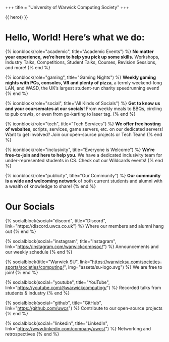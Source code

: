 +++
title = "University of Warwick Computing Society"
+++

{{ hero() }}

<!-- Unfortunately, Zola doesn't allow nested shortcodes -->
<!-- This is expanding the blue.html shortcode -->
<div class="blue w-100 vstack align-items-center bg-primary text-white"  data-bs-theme="dark">

<h1>Hello, World! Here’s what we do:</h1>

<div id="info" class="w-100 d-flex flex-wrap justify-content-center">

{% iconblock(role="academic", title="Academic Events") %}
**No matter your experience, we’re here to help you pick up some skills.** Workshops, Industry Talks, Competitions, Student Talks, Courses, Revision Sessions, and more!
{% end %}
      
{% iconblock(role="gaming", title="Gaming Nights") %}
**Weekly gaming nights with PCs, consoles, VR and plenty of pizza**, a termly weekend-long LAN, and WASD, the UK’s largest student-run charity speedrunning event!
{% end %}

{% iconblock(role="social", title="All Kinds of Socials") %}
**Get to know us and your coursemates at our socials!** From weekly meals to BBQs, circling to pub crawls, or even from go-karting to laser tag.
{% end %}
      
{% iconblock(role="tech", title="Tech Services") %}
**We offer free hosting of websites**, scripts, services, game servers, etc. on our dedicated servers! Want to get involved? Join our open-source projects or Tech Team!
{% end %}

{% iconblock(role="inclusivity", title="Everyone is Welcome") %}
**We’re free-to-join and here to help you.** We have a dedicated inclusivity team for under-represented students in CS. Check out our Wildcards events!
{% end %}
      
{% iconblock(role="publicity", title="Our Community") %}
**Our community is a wide and welcoming network** of both current students and alumni with a wealth of knowledge to share!
{% end %}

</div>
</div>


<div class="w-100 vstack align-items-center my-5 pt-5">
<h1>Our Socials</h1>

<div id="socials" class="mb-5 col-lg-10 gap-3 d-flex flex-wrap justify-content-evenly">
{% socialblock(social="discord", title="Discord", link="https://discord.uwcs.co.uk") %}
Where our members and alumni hang out
{% end %}

{% socialblock(social="instagram", title="Instagram", link="https://instagram.com/warwickcompsoc/") %}
Announcements and our weekly schedule
{% end %}

{% socialblock(title="Warwick SU", link="https://warwicksu.com/societies-sports/societies/computing/", img="assets/su-logo.svg") %}
We are free to join!
{% end %}

{% socialblock(social="youtube", title="YouTube", link="https://youtube.com/@warwickcomputing/") %}
Recorded talks from students & industry
{% end %}

{% socialblock(social="github", title="GitHub", link="https://github.com/uwcs") %}
Contribute to our open-source projects
{% end %}

{% socialblock(social="linkedin", title="LinkedIn", link="https://www.linkedin.com/company/uwcs/") %}
Networking and retrospectives
{% end %}

</div>
</div>
